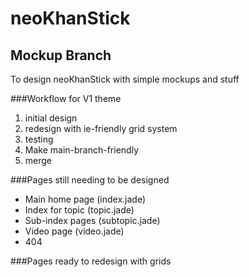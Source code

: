 # neoKhanStick
## Mockup Branch
To design neoKhanStick with simple mockups and stuff

###Workflow for V1 theme
1. initial design
2. redesign with ie-friendly grid system
3. testing
4. Make main-branch-friendly
5. merge

###Pages still needing to be designed
- Main home page (index.jade)
- Index for topic (topic.jade)
- Sub-index pages (subtopic.jade)
- Video page (video.jade)
- 404

###Pages ready to redesign with grids
